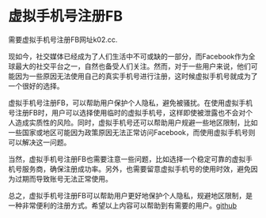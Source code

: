 # 虚拟手机号注册FB

需要虚拟手机号注册FB网址k02.cc.

现如今，社交媒体已经成为了人们生活中不可或缺的一部分，而Facebook作为全球最大的社交平台之一，自然也备受人们关注。然而，对于一些用户来说，他们可能因为一些原因无法使用自己的真实手机号进行注册，这时候虚拟手机号就成为了一个很好的选择。

虚拟手机号注册FB，可以帮助用户保护个人隐私，避免被骚扰。在使用虚拟手机号注册FB时，用户可以选择使用临时的虚拟手机号，这样即使被泄露也不会对个人造成实质性的风险。同时，虚拟手机号还可以帮助用户规避一些地区限制，比如一些国家或地区可能因为政策原因无法正常访问Facebook，而使用虚拟手机号则可以解决这一问题。

当然，虚拟手机号注册FB也需要注意一些问题，比如选择一个稳定可靠的虚拟手机号服务商，确保注册成功率。另外，也需要留意虚拟手机号的使用时效，避免因为过期而导致账号无法正常使用。

总之，虚拟手机号注册FB可以帮助用户更好地保护个人隐私，规避地区限制，是一种非常便利的注册方式。希望以上内容可以帮助到有需要的用户。[github](https://github.com)